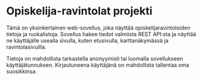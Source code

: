 # Opiskelija-ravintolat projekti

Tämä on yksinkertainen web-sovellus, joka näyttää opiskelijaravintoloiden tietoja ja ruokalistoja. Sovellus hakee tiedot valmiista REST API:sta ja näyttää ne käyttäjälle usealla sivulla, kuten etusivulla, karttanäkymässä ja ravintolasivuilla.

Tietoja on mahdollista tarkastella anonyymisti tai luomalla sovellukseen käyttäjätunnuksen. Kirjautuneena käyttäjänä on mahdollista tallentaa oma suosikkinsa.
